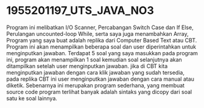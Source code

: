 # 1955201197_UTS_JAVA_NO3
Program ini melibatkan I/O Scanner, Percabangan Switch Case dan If Else, Perulangan uncounted-loop While, serta saya juga menambahkan Array, Program yang saya buat adalah replika dari Computer Based Text atau CBT. Program ini akan menampilkan beberapa soal dan user diperintahkan untuk menginputkan jawaban. Terdapat 5 soal yang saya masukkan pada program ini, program akan menampilkan 1 soal kemudian soal selanjutnya akan ditampilkan setelah user menginputkan jawaban. jika di CBT kita menginputkan jawaban dengan cara klik jawaban yang sudah tersedia, pada replika CBT ini user menginputkan jawaban dengan cara manual atau diketik.  Sebenarnya ini merupakan program sederhana, yang membuat source code program terlihat banyak adalah sintaks yang dicopy dari soal satu ke soal lainnya.

